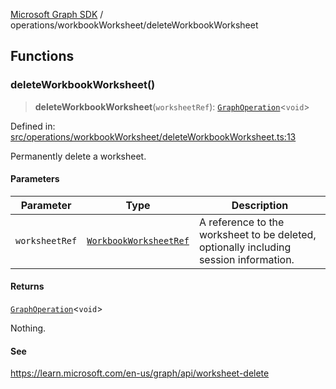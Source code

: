 [Microsoft Graph SDK](../../modules.md) / operations/workbookWorksheet/deleteWorkbookWorksheet

## Functions

### deleteWorkbookWorksheet()

> **deleteWorkbookWorksheet**(`worksheetRef`): [`GraphOperation`](../../models/GraphOperation.md#graphoperation)\<`void`\>

Defined in: [src/operations/workbookWorksheet/deleteWorkbookWorksheet.ts:13](https://github.com/Future-Secure-AI/microsoft-graph/blob/6f587d043e8277194e9b2feca914ab2cba9d258d/src/operations/workbookWorksheet/deleteWorkbookWorksheet.ts#L13)

Permanently delete a worksheet.

#### Parameters

| Parameter | Type | Description |
| ------ | ------ | ------ |
| `worksheetRef` | [`WorkbookWorksheetRef`](../../models/WorkbookWorksheetRef.md#workbookworksheetref) | A reference to the worksheet to be deleted, optionally including session information. |

#### Returns

[`GraphOperation`](../../models/GraphOperation.md#graphoperation)\<`void`\>

Nothing.

#### See

https://learn.microsoft.com/en-us/graph/api/worksheet-delete
